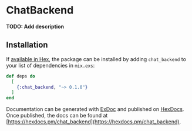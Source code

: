 # ChatBackend

**TODO: Add description**

## Installation

If [available in Hex](https://hex.pm/docs/publish), the package can be installed
by adding `chat_backend` to your list of dependencies in `mix.exs`:

```elixir
def deps do
  [
    {:chat_backend, "~> 0.1.0"}
  ]
end
```

Documentation can be generated with [ExDoc](https://github.com/elixir-lang/ex_doc)
and published on [HexDocs](https://hexdocs.pm). Once published, the docs can
be found at [https://hexdocs.pm/chat_backend](https://hexdocs.pm/chat_backend).


